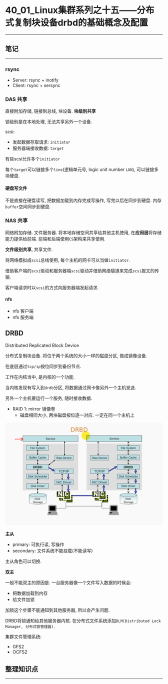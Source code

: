 # 40_01_Linux集群系列之十五——分布式复制块设备drbd的基础概念及配置

---

## 笔记

---

### rsync

* Server: rsync + inotify
* Client: rsync + sersync

### DAS 共享

直接附加存储, 链接到总线, 块设备. **块级别共享**

锁级别是在本地处理, 无法共享另外一个设备.

scsi: 
 
* 发起数据存取请求: `initiator`
* 服务器端接收数据: `target`

有些scsi允许多个`initiator`

每个`target`可以链接多个`line`(逻辑单元号, logic unit number `LUN`), 可以链接多块硬盘. 

#### 硬盘写文件

不是直接在硬盘读写, 把数据加载到内存完成写操作, 写完以后在同步到硬盘. 内存`buffer`空间同步到硬盘.

### NAS 共享

网络附加存储. 文件服务器. 将本地存储空间共享给其他主机使用, 在**应用层**将存储能力提供给前端. 前端和后端使用`CS`架构来共享使用. 

**文件级别共享**, 共享文件.

将网络模拟成`scsi`总线使用, 每个主机的网卡可以当做`initiator`. 

借助客户端的`scsi`驱动和服务器端`scsi`驱动并借助网络隧道来完成`scsi`报文的传输.

客户端请求时以`scsi`的方式向服务器端发起请求.

#### nfs

* nfs 客户端
* nfs 服务端

## DRBD

Distributed Replicated Block Device

分布式复制块设备. 将位于两个系统的大小一样的磁盘分区, 做成镜像设备.

在底层通过`tcp/ip`按位同步到备份节点.

工作在内核当中, 是内核的一个功能.

当内核发现有写入到`drdb`分区, 将数据通过网卡像另外一个主机发送.

另外一个主机要运行一个服务, 随时接收数据.

* RAID 1: mirror 镜像卷
	* 磁盘相同大小, 两块磁盘按位逐一对应. 一定在同一个主机上

![drbd](./img/40_01_1.png)

**主从**

* primary: 可执行读, 写操作
* secondary: 文件系统不能挂载(不能读写)

主从角色可以切换.

**双主**

一般不能双主的原因是. 一台服务器像一个文件写入数据的时候会:

* 把数据加载到内存
* 给文件加锁

加锁这个步骤不能通知到其他服务器, 所以会产生问题.

DRBD将锁通知给其他服务器内核. 在分布式文件系统添加`DLM(Distributed Lock Manager, 分布式锁管理器)`.

集群文件管理系统:

* GFS2
* OCFS2



## 整理知识点

---